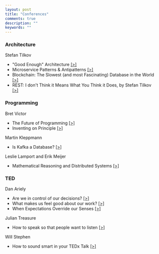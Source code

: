 ```yaml
---
layout: post
title: "Conferences"
comments: true
description: ""
keywords: ""
---
```


### Architecture

Stefan Tilkov

- "Good Enough" Architecture [[>]](https://www.youtube.com/watch?v=PzEox3szeRc)
- Microservice Patterns & Antipatterns [[>]](https://www.youtube.com/watch?v=RsyOkifmamI)
- Blockchain: The Slowest (and most Fascinating) Database in the World [[>]](https://www.youtube.com/watch?v=li3rfBAP_fE)
- REST: I don't Think it Means What You Think it Does, by Stefan Tilkov [[>]](https://www.youtube.com/watch?v=pspy1H6A3FM)

### Programming

Bret Victor

- The Future of Programming [[>]](https://www.youtube.com/watch?v=8pTEmbeENF4)
- Inventing on Principle [[>]](https://www.youtube.com/watch?v=PUv66718DII)

Martin Kleppmann

- Is Kafka a Database? [[>]](https://www.youtube.com/watch?v=v2RJQELoM6Y)

Leslie Lamport and Erik Meijer

- Mathematical Reasoning and Distributed Systems [[>]](https://channel9.msdn.com/shows/Going+Deep/E2E-Erik-Meijer-and-Leslie-Lamport-Mathematical-Reasoning-and-Distributed-Systems/)


### TED

Dan Ariely

- Are we in control of our decisions? [[>]](https://www.youtube.com/watch?v=9X68dm92HVI)
- What makes us feel good about our work? [[>]](https://www.youtube.com/watch?v=5aH2Ppjpcho)
- When Expectations Override our Senses [[>]](https://www.youtube.com/watch?v=JTTBruF21Fk)

Julian Treasure

- How to speak so that people want to listen [[>]](https://www.youtube.com/watch?v=eIho2S0ZahI)

Will Stephen

- How to sound smart in your TEDx Talk [[>]](https://www.youtube.com/watch?v=8S0FDjFBj8o)
